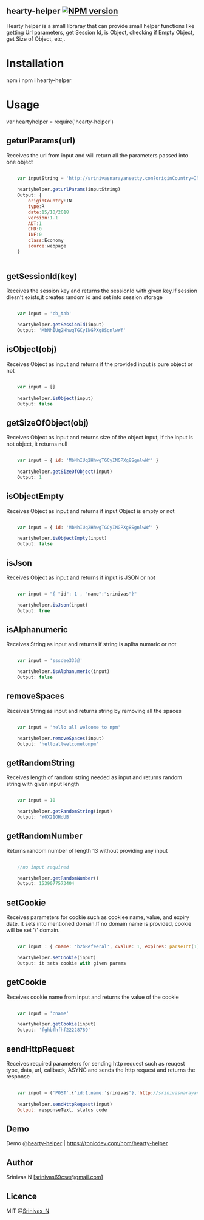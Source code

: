 ## hearty-helper [![NPM version](https://img.shields.io/npm/v/hearty-helper.svg)](https://www.npmjs.com/package/hearty-helper)

Hearty helper is a small libraray that can provide small helper functions like getting Url parameters, get Session Id, is Object, checking if Empty Object, get Size of Object, etc,.


# Installation

npm i npm i hearty-helper


# Usage 

var heartyhelper = require('hearty-helper')


## geturlParams(url)

Receives the url from input and will return all the parameters passed into one object
```javascript

    var inputString = 'http://srinivasnarayansetty.com?originCountry=IN&type=R&date=15/10/2018&version=1.1&ADT=1&CHD=0&INF=0&class=Economy&source=webpage'
 
    heartyhelper.geturlParams(inputString)
    Output: {
        originCountry:IN
        type:R
        date:15/10/2018
        version:1.1
        ADT:1
        CHD:0
        INF:0
        class:Economy
        source:webpage
    }
  
 ```


## getSessionId(key)

Receives the session key and returns the sessionId with given key.If session diesn't exists,it creates random id and set into session storage
```javascript

    var input = 'cb_tab'

    heartyhelper.getSessionId(input)
    Output: 'MbNhIUq2HhwgTGCyINGPXg8SgnlwWf'

 ```


## isObject(obj)

Receives Object as input and returns if the provided input is pure object or not
```javascript

    var input = []
    
    heartyhelper.isObject(input)
    Output: false

```


## getSizeOfObject(obj)

Receives Object as input and returns size of the object input, If the input is not object, it returns null
```javascript

    var input = { id: 'MbNhIUq2HhwgTGCyINGPXg8SgnlwWf' }
    
    heartyhelper.getSizeOfObject(input)
    Output: 1

```


## isObjectEmpty

Receives Object as input and returns if input Object is empty or not
```javascript

    var input = { id: 'MbNhIUq2HhwgTGCyINGPXg8SgnlwWf' }

    heartyhelper.isObjectEmpty(input)
    Output: false

```


## isJson

Receives Object as input and returns if input is JSON or not
```javascript

    var input = "{ "id": 1 , "name":"srinivas"}"

    heartyhelper.isJson(input)
    Output: true

```


## isAlphanumeric

Receives String as input and returns if string is aplha numaric or not
```javascript

    var input = 'sssdee333@'

    heartyhelper.isAlphanumeric(input)
    Output: false

```


## removeSpaces

Receives String as input and returns string by removing all the spaces 
```javascript

    var input = 'hello all welcome to npm'

    heartyhelper.removeSpaces(input)
    Output: 'helloallwelcometonpm'

```


## getRandomString

Receives length of random string needed as input and returns random string with given input length
```javascript

    var input = 10

    heartyhelper.getRandomString(input)
    Output: 'Y0X21OHdUB'

```


## getRandomNumber

Returns random number of length 13 without providing any input
```javascript

    //no input required

    heartyhelper.getRandomNumber()
    Output: 1539077573404

```


## setCookie

Receives parameters for cookie such as cookiee name, value, and expiry date. It sets into mentioned domain.If no domain name is provided, cookie will be set '/' domain.  
```javascript

    var input : { cname: 'b2bRefeeral', cvalue: 1, expires: parseInt(1) }

    heartyhelper.setCookie(input)
    Output: it sets cookie with given params

```


## getCookie

Receives cookie name from input and returns the value of the cookie  
```javascript

    var input = 'cname'

    heartyhelper.getCookie(input)
    Output: 'fghbfhfhf22228789'

```


## sendHttpRequest

Receives required parameters for sending http request such as reuqest type, data, url, callback, ASYNC and sends the http request and returns the response
```javascript

    var input = ('POST',{'id:1,name:'srinivas'},'http://srinivasnarayansetty.com/getData',setBotResponse,true)
    
    heartyhelper.sendHttpRequest(input)
    Output: responseText, status code

```

## Demo
Demo @[hearty-helper](https://tonicdev.com/npm/hearty-helper)
| https://tonicdev.com/npm/hearty-helper

## Author
Srinivas N [srinivas69cse@gmail.com]

## Licence
MIT @[Srinivas_N](srinivasnarayansetty.com/)














<!-- [![Coverage Status](https://coveralls.io/repos/github/SrinivasNarayansetty/hearty-helper/badge.svg)](https://coveralls.io/github/SrinivasNarayansetty/hearty-helper) -->
